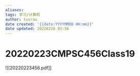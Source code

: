 ```yaml
---
aliases: 
tags: 学习/计算机
author: tusrau
date created: '{{date:YYYYMMDD HH:mm}}'
date updated: 20220228 03:56
---
```


# 20220223CMPSC456Class19

![[20220223456.pdf]]
